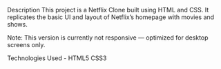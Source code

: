 Description
This project is a Netflix Clone built using HTML and CSS. It replicates the basic UI and layout of Netflix’s homepage with movies and shows.

Note:
This version is currently not responsive — optimized for desktop screens only.

Technologies Used -
HTML5
CSS3